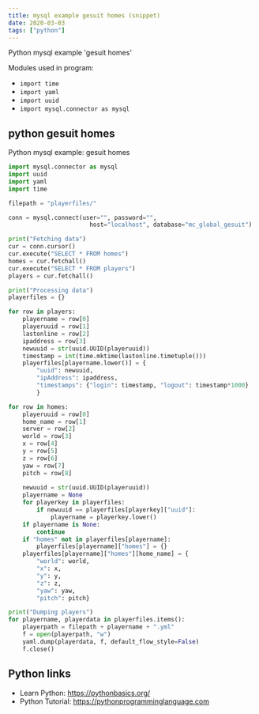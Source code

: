 ```yaml
---
title: mysql example gesuit homes (snippet)
date: 2020-03-03
tags: ["python"]
---
```

Python mysql example 'gesuit homes'


Modules used in program: 
* `import time`
* `import yaml`
* `import uuid`
* `import mysql.connector as mysql`

## python gesuit homes

Python mysql example: gesuit homes

```python
import mysql.connector as mysql
import uuid
import yaml
import time

filepath = "playerfiles/"

conn = mysql.connect(user="", password="", 
                       host="localhost", database="mc_global_gesuit")

print("Fetching data")
cur = conn.cursor()
cur.execute("SELECT * FROM homes")
homes = cur.fetchall()
cur.execute("SELECT * FROM players")
players = cur.fetchall()

print("Processing data")
playerfiles = {}

for row in players:
    playername = row[0]
    playeruuid = row[1]
    lastonline = row[2]
    ipaddress = row[3]
    newuuid = str(uuid.UUID(playeruuid))
    timestamp = int(time.mktime(lastonline.timetuple()))
    playerfiles[playername.lower()] = {
        "uuid": newuuid, 
        "ipAddress": ipaddress,
        "timestamps": {"login": timestamp, "logout": timestamp*1000}
        }

for row in homes:
    playeruuid = row[0]
    home_name = row[1]
    server = row[2]
    world = row[3]
    x = row[4]
    y = row[5]
    z = row[6]
    yaw = row[7]
    pitch = row[8]
    
    newuuid = str(uuid.UUID(playeruuid))
    playername = None
    for playerkey in playerfiles:
        if newuuid == playerfiles[playerkey]["uuid"]:
            playername = playerkey.lower()
    if playername is None:
        continue
    if "homes" not in playerfiles[playername]:
        playerfiles[playername]["homes"] = {}
    playerfiles[playername]["homes"][home_name] = {
        "world": world, 
        "x": x, 
        "y": y, 
        "z": z, 
        "yaw": yaw, 
        "pitch": pitch}

print("Dumping players")
for playername, playerdata in playerfiles.items():
    playerpath = filepath + playername + ".yml"
    f = open(playerpath, "w")
    yaml.dump(playerdata, f, default_flow_style=False)
    f.close()

```

## Python links

- Learn Python: https://pythonbasics.org/
- Python Tutorial: https://pythonprogramminglanguage.com
